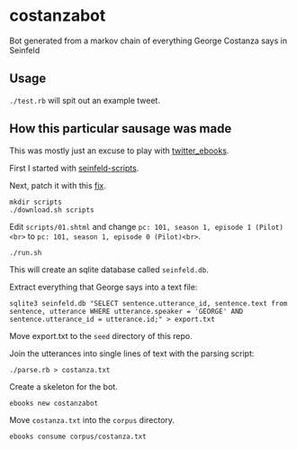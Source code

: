 # costanzabot

Bot generated from a markov chain of everything George Costanza says in Seinfeld

## Usage

`./test.rb` will spit out an example tweet.

## How this particular sausage was made

This was mostly just an excuse to play with [twitter_ebooks](https://github.com/mispy/twitter_ebooks).

First I started with [seinfeld-scripts](https://github.com/colinpollock/seinfeld-scripts).

Next, patch it with this [fix](https://github.com/cschep/seinfeld-scripts/blob/d34dd1deac1b71c760f59bf810494b51e5b87042/download.sh).

```
mkdir scripts
./download.sh scripts
```

Edit `scripts/01.shtml` and change `pc: 101, season 1, episode 1 (Pilot)<br>` to `pc: 101, season 1, episode 0 (Pilot)<br>`.

```
./run.sh
```

This will create an sqlite database called `seinfeld.db`.

Extract everything that George says into a text file:

```
sqlite3 seinfeld.db "SELECT sentence.utterance_id, sentence.text from sentence, utterance WHERE utterance.speaker = 'GEORGE' AND sentence.utterance_id = utterance.id;" > export.txt
```

Move export.txt to the `seed` directory of this repo.

Join the utterances into single lines of text with the parsing script:

`./parse.rb > costanza.txt`

Create a skeleton for the bot.

`ebooks new costanzabot`

Move `costanza.txt` into the `corpus` directory.

```
ebooks consume corpus/costanza.txt
```